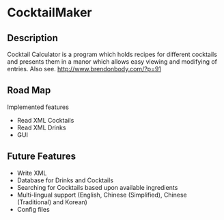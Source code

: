 # CocktailMaker
## Description
Cocktail Calculator is a program which holds recipes for different cocktails and presents them in a manor which allows easy viewing and modifying of entries.
Also see.
http://www.brendonbody.com/?p=91
## Road Map
Implemented features
- Read XML Cocktails
- Read XML Drinks
- GUI

## Future Features
- Write XML
- Database for Drinks and Cocktails
- Searching for Cocktails based upon available ingredients
- Multi-lingual support (English, Chinese (Simplified), Chinese (Traditional) and Korean)
- Config files
